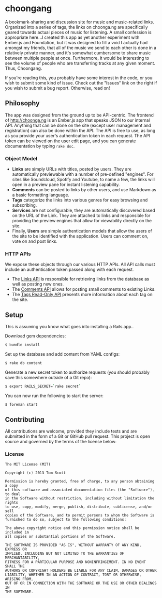 # choongang

A bookmark-sharing and discussion site for music and music-related
links. Organized into a series of tags, the links on choonga.ng are
specifically geared towards actual pieces of music for listening. A
small confession is appropriate here...I created this app as yet another
experiment with Ember.js and Foundation, but it was designed to fill a
void I actually had amongst my friends, that all of the music we send to
each other is done in a relatively private manner, and it's somewhat
cumbersome to share music between multiple people at once. Furthermore,
it would be interesting to see the volume of people who are transferring
tracks at any given moment. Thus, Choongang.

If you're reading this, you probably have some interest in the code, or
you wish to submit some kind of issue. Check out the "Issues" link on
the right if you wish to submit a bug report. Otherwise, read on!

## Philosophy

The app was designed from the ground up to be API-centric. The frontend
of <http://choonga.ng> is an Ember.js app that speaks JSON to our
internal API. Anything that can be done on the site (except user
management and registration) can also be done within the API.
The API is free to use, as long as you provide your user's
authentication token in each request. The API token can be viewed
on the user edit page, and you can generate documentation by typing
`rake doc`.

### Object Model

- **Links** are simply URLs with titles, posted by users. They are automatically previewable with a number of
  pre-defined "engines". For sites like Soundcloud, Spotify and Youtube,
  to name a few, the links will open in a preview pane for instant
  listening capability.
- **Comments** can be posted to links by other users, and use Markdown as a
  basic formatting language.
- **Tags** categorize the links into various genres for easy browsing and
  subscribing.
- **Services** are not configurable, they are automatically discovered
  based on the URL of the Link. They are attached to links and responsible
  for providing the preview engines that allow for viewability directly on
  the site.
- Finally, **Users** are simple authentication models that allow the
  users of the site to be identified with the application. Users can
  comment on, vote on and post links.

### HTTP APIs

We expose these objects through our various HTTP APIs. All API calls must
include an authentication token passed along with each request.

- The [Links API][LinksController] is responsible for retrieving links from
  the database as well as posting new ones.
- The [Comments API][CommentsController] allows for posting small comments to
  existing Links.
- The [Tags Read-Only API][TagsController] presents more information about
  each tag on the site.

## Setup

This is assuming you know what goes into installing a Rails app..

Download gem dependencies:

```bash
$ bundle install
```

Set up the database and add content from YAML configs:

```bash
$ rake db content
```

Generate a new secret token to authorize requests (you should probably
save this somewhere outside of a Git repo):

```bash
$ export RAILS_SECRET=`rake secret`
```

You can now run the following to start the server:

```bash
$ foreman start
```

## Contributing

All contributions are welcome, provided they include tests and are
submitted in the form of a Git or GitHub pull request. This project is
open source and governed by the terms of the license below:

### License

    The MIT License (MIT)

    Copyright (c) 2013 Tom Scott

    Permission is hereby granted, free of charge, to any person obtaining a copy
    of this software and associated documentation files (the "Software"), to deal
    in the Software without restriction, including without limitation the rights
    to use, copy, modify, merge, publish, distribute, sublicense, and/or sell
    copies of the Software, and to permit persons to whom the Software is
    furnished to do so, subject to the following conditions:

    The above copyright notice and this permission notice shall be included in
    all copies or substantial portions of the Software.

    THE SOFTWARE IS PROVIDED "AS IS", WITHOUT WARRANTY OF ANY KIND, EXPRESS OR
    IMPLIED, INCLUDING BUT NOT LIMITED TO THE WARRANTIES OF MERCHANTABILITY,
    FITNESS FOR A PARTICULAR PURPOSE AND NONINFRINGEMENT. IN NO EVENT SHALL THE
    AUTHORS OR COPYRIGHT HOLDERS BE LIABLE FOR ANY CLAIM, DAMAGES OR OTHER
    LIABILITY, WHETHER IN AN ACTION OF CONTRACT, TORT OR OTHERWISE, ARISING FROM,
    OUT OF OR IN CONNECTION WITH THE SOFTWARE OR THE USE OR OTHER DEALINGS IN
    THE SOFTWARE.

[LinksController]: http://rubydoc.info/github/tubbo/choonga.ng/frames/LinksController
[CommentsController]: http://rubydoc.info/github/tubbo/choonga.ng/frames/CommentsController
[TagsController]: http://rubydoc.info/github/tubbo/choonga.ng/frames/TagsController

